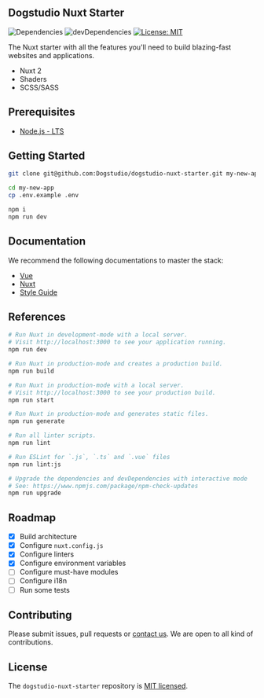 ## Dogstudio Nuxt Starter

![Dependencies](https://david-dm.org/Dogstudio/dogstudio-nuxt-starter/status.svg)
![devDependencies](https://david-dm.org/Dogstudio/dogstudio-nuxt-starter/dev-status.svg)
[![License: MIT](https://img.shields.io/badge/License-MIT-yellow.svg)](/LICENSE.md)

The Nuxt starter with all the features you'll need to build blazing-fast websites and applications.

- Nuxt 2
- Shaders
- SCSS/SASS

## Prerequisites

- [Node.js - LTS](https://nodejs.org/en/download/)

## Getting Started

```bash
git clone git@github.com:Dogstudio/dogstudio-nuxt-starter.git my-new-app
```

```bash
cd my-new-app
cp .env.example .env
```

```bash
npm i
npm run dev
```

## Documentation

We recommend the following documentations to master the stack:

- [Vue](https://vuejs.org/v2/guide/)
- [Nuxt](https://nuxtjs.org/docs/get-started/installation)
- [Style Guide](https://vuejs.org/v2/style-guide/)

## References

```bash
# Run Nuxt in development-mode with a local server.
# Visit http://localhost:3000 to see your application running.
npm run dev

# Run Nuxt in production-mode and creates a production build.
npm run build

# Run Nuxt in production-mode with a local server.
# Visit http://localhost:3000 to see your production build.
npm run start

# Run Nuxt in production-mode and generates static files.
npm run generate

# Run all linter scripts.
npm run lint

# Run ESLint for `.js`, `.ts` and `.vue` files
npm run lint:js

# Upgrade the dependencies and devDependencies with interactive mode
# See: https://www.npmjs.com/package/npm-check-updates
npm run upgrade
```

## Roadmap

- [x] Build architecture
- [x] Configure `nuxt.config.js`
- [x] Configure linters
- [x] Configure environment variables
- [ ] Configure must-have modules
- [ ] Configure i18n
- [ ] Run some tests

## Contributing

Please submit issues, pull requests or [contact us](devops@dogstudio.be). We are open to all kind of contributions.

## License

The `dogstudio-nuxt-starter` repository is [MIT licensed](/LICENSE.md).

